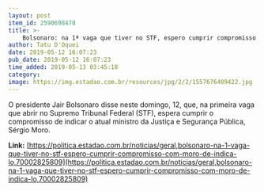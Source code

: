 ```yaml
---
layout: post
item_id: 2590698478
title: >-
    Bolsonaro: na 1ª vaga que tiver no STF, espero cumprir compromisso com Moro, de indicá-lo
author: Tatu D'Oquei
date: 2019-05-12 16:07:23
pub_date: 2019-05-12 16:07:23
time_added: 2019-05-13 03:45:18
category: 
image: https://img.estadao.com.br/resources/jpg/2/2/1557676409422.jpg
---
```


O presidente Jair Bolsonaro disse neste domingo, 12, que, na primeira vaga que abrir no Supremo Tribunal Federal (STF), espera cumprir o compromisso de indicar o atual ministro da Justiça e Segurança Pública, Sérgio Moro.

**Link:** [https://politica.estadao.com.br/noticias/geral,bolsonaro-na-1-vaga-que-tiver-no-stf-espero-cumprir-compromisso-com-moro-de-indica-lo,70002825809](https://politica.estadao.com.br/noticias/geral,bolsonaro-na-1-vaga-que-tiver-no-stf-espero-cumprir-compromisso-com-moro-de-indica-lo,70002825809)

